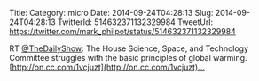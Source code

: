 Title: 
Category: micro
Date: 2014-09-24T04:28:13
Slug: 2014-09-24T04:28:13
TwitterId: 514632371132329984
TweetUrl: https://twitter.com/mark_philpot/status/514632371132329984

RT [@TheDailyShow](https://twitter.com/TheDailyShow): The House Science, Space, and Technology Committee struggles with the basic principles of global warming. [http://on.cc.com/1vcjuzt](http://on.cc.com/1vcjuzt)…